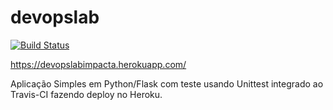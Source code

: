 # devopslab

[![Build Status](https://travis-ci.com/NicholasOliveira/devopslab.svg?branch=master)](https://travis-ci.com/NicholasOliveira/devopslab.svg?branch=master)


https://devopslabimpacta.herokuapp.com/

Aplicação Simples em  Python/Flask com teste usando Unittest integrado ao Travis-CI fazendo deploy no Heroku.
